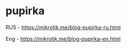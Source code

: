 # pupirka

RUS - https://mikrotik.me/blog-pupirka-ru.html


Eng - https://mikrotik.me/blog-pupirka-en.html